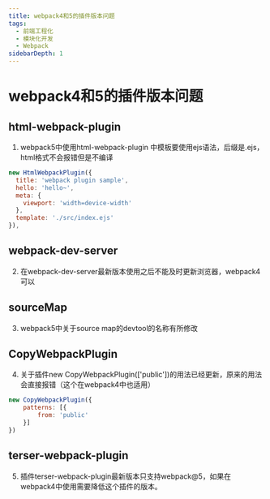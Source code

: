 ```yaml
---
title: webpack4和5的插件版本问题
tags:
  - 前端工程化
  - 模块化开发
  - Webpack
sidebarDepth: 1
---
```

# webpack4和5的插件版本问题
## html-webpack-plugin
1. webpack5中使用html-webpack-plugin
中模板要使用ejs语法，后缀是.ejs，html格式不会报错但是不编译

```js
new HtmlWebpackPlugin({
  title: 'webpack plugin sample',
  hello: 'hello~',
  meta: {
    viewport: 'width=device-width'
  },
  template: './src/index.ejs'
}),
```
## webpack-dev-server
2. 在webpack-dev-server最新版本使用之后不能及时更新浏览器，webpack4可以
## sourceMap
3. webpack5中关于source map的devtool的名称有所修改
## CopyWebpackPlugin
4. 关于插件new CopyWebpackPlugin(['public'])的用法已经更新，原来的用法会直接报错（这个在webpack4中也适用）
```js
new CopyWebpackPlugin({
    patterns: [{
        from: 'public'
    }]
})
```
## terser-webpack-plugin
5. 插件terser-webpack-plugin最新版本只支持webpack@5，如果在webpack4中使用需要降低这个插件的版本。
